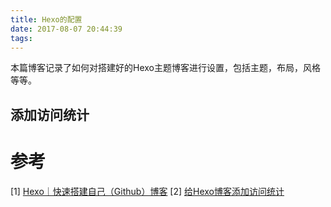 ```yaml
---
title: Hexo的配置
date: 2017-08-07 20:44:39
tags:
---
```


本篇博客记录了如何对搭建好的Hexo主题博客进行设置，包括主题，布局，风格等等。

<!-- more -->

## 添加访问统计




# 参考
[1] [Hexo｜快速搭建自己（Github）博客](http://www.jianshu.com/p/808554f12929)
[2] [给Hexo博客添加访问统计](http://www.jianshu.com/p/8a8f880f40c0)